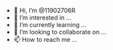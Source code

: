 - 👋 Hi, I’m @11902706R
- 👀 I’m interested in ...
- 🌱 I’m currently learning ...
- 💞️ I’m looking to collaborate on ...
- 📫 How to reach me ...

<!---
11902706R/11902706R is a ✨ special ✨ repository because its `README.md` (this file) appears on your GitHub profile.
You can click the Preview link to take a look at your changes.
--->
